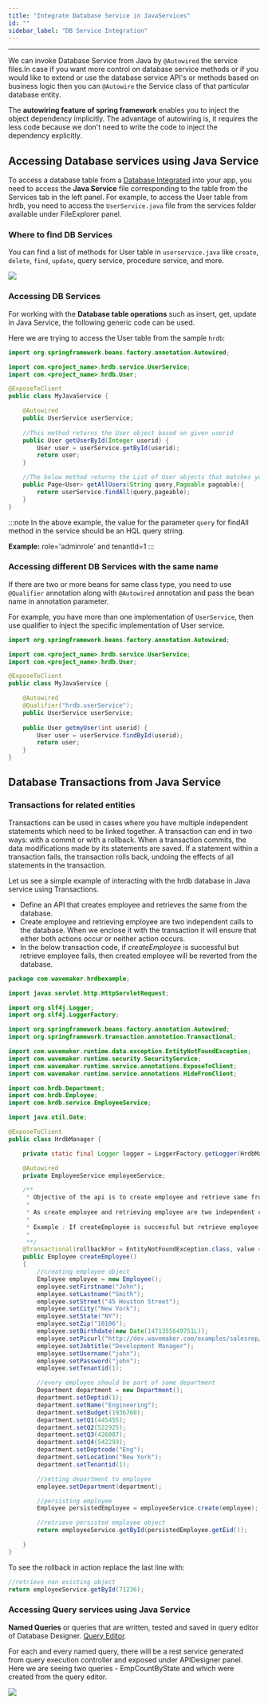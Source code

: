 ```yaml
---
title: "Integrate Database Service in JavaServices"
id: ""
sidebar_label: "DB Service Integration"
---
```

---

We can invoke Database Service from Java by `@Autowired` the service files.In case if you want more control on database service methods or if you would like to extend or use the database service API's or methods based on business logic then you can `@Autowire` the Service class of that particular database entity. 

The **autowiring feature of spring framework** enables you to inject the object dependency implicitly. The advantage of autowiring is, it requires the less code because we don't need to write the code to inject the dependency explicitly. 

## Accessing Database services using Java Service

To access a database table from a [Database Integrated](/learn/app-development/services/database-services/working-with-databases/) into your app, you need to access the **Java Service** file corresponding to the table from the Services tab in the left panel. For example, to access the User table from hrdb, you need to access the `UserService.java` file from the services folder available under FileExplorer panel.


### Where to find DB Services

You can find a list of methods for User table in `userservice.java` like `create`, `delete`, `find`, `update`, query service, procedure service, and more.

[![](/learn/assets/dbservices.png)](/learn/assets/dbservices.png)

### Accessing DB Services

For working with the **Database table operations** such as insert, get, update in Java Service, the following generic code can be used. 

Here we are trying to access the User table from the sample `hrdb`:

```Java
import org.springframework.beans.factory.annotation.Autowired;

import com.<project_name>.hrdb.service.UserService;
import com.<project_name>.hrdb.User;

@ExposeToClient
public class MyJavaService {

    @Autowired
    public UserService userService;
    
    //This method returns the User object based on given userid
    public User getUserById(Integer userid) {
        User user = userService.getById(userid);
        return user;
    }

    //The below method returns the List of User objects that matches your query String
    public Page<User> getAllUsers(String query,Pageable pageable){
        return userService.findAll(query,pageable);
    }
}
```

:::note
In the above example, the value for the parameter `query` for findAll method in the service should be an HQL query string.

**Example:** role='adminrole' and tenantId=1
:::

### Accessing different DB Services with the same name

If there are two or more beans for same class type, you need to use `@Qualifier` annotation along with `@Autowired` annotation and pass the bean name in annotation parameter. 

For example, you have more than one implementation of `UserService`, then use qualifier to inject the specific implementation of User service.

```Java
import org.springframework.beans.factory.annotation.Autowired;

import com.<project_name>.hrdb.service.UserService;
import com.<project_name>.hrdb.User;

@ExposeToClient
public class MyJavaService {

    @Autowired
    @Qualifier("hrdb.userService");
    public UserService userService;
    
    public User getmyUser(int userid) {
        User user = userService.findById(userid);
        return user;
    }
}
```
## Database Transactions from Java Service

### Transactions for related entities

Transactions can be used in cases where you have multiple independent statements which need to be linked together. A transaction can end in two ways: with a commit or with a rollback. When a transaction commits, the data modifications made by its statements are saved. If a statement within a transaction fails, the transaction rolls back, undoing the effects of all statements in the transaction.

Let us see a simple example of interacting with the hrdb database in Java service using Transactions.

- Define an API that creates employee and retrieves the same from the database.
- Create employee and retrieving employee are two independent calls to the database. When we enclose it with the transaction it will ensure that either both actions occur or neither action occurs.
- In the below transaction code, if _createEmployee_ is successful but retrieve employee fails, then created employee will be reverted from the database.

```Java
package com.wavemaker.hrdbexample;

import javax.servlet.http.HttpServletRequest;

import org.slf4j.Logger;
import org.slf4j.LoggerFactory;

import org.springframework.beans.factory.annotation.Autowired;
import org.springframework.transaction.annotation.Transactional;

import com.wavemaker.runtime.data.exception.EntityNotFoundException;
import com.wavemaker.runtime.security.SecurityService;
import com.wavemaker.runtime.service.annotations.ExposeToClient;
import com.wavemaker.runtime.service.annotations.HideFromClient;

import com.hrdb.Department;
import com.hrdb.Employee;
import com.hrdb.service.EmployeeService;

import java.util.Date;

@ExposeToClient
public class HrdbManager {

    private static final Logger logger = LoggerFactory.getLogger(HrdbManager.class);

    @Autowired
    private EmployeeService employeeService;

    /**
     * Objective of the api is to create employee and retrieve same from database.
     * 
     * As create employee and retrieving employee are two independent calls to database.If we enclose it with transaction which will ensure that either both actions occur or neither action occurs.
     * 
     * Example : If createEmployee is successful but retrieve employee fails, then created employee will be reverted from database.
     * 
     **/
    @Transactional(rollbackFor = EntityNotFoundException.class, value = "hrdbTransactionManager")
    public Employee createEmployee()
    {
        //creating employee object
        Employee employee = new Employee();
        employee.setFirstname("John");
        employee.setLastname("Smith");
        employee.setStreet("45 Houston Street");
        employee.setCity("New York");
        employee.setState("NY");
        employee.setZip("10106");
        employee.setBirthdate(new Date(1471355649751L));
        employee.setPicurl("http://dev.wavemaker.com/examples/salesrep/john-kim.png");
        employee.setJobtitle("Development Manager");
        employee.setUsername("john");
        employee.setPassword("john");
        employee.setTenantid(1);

        //every employee should be part of some department
        Department department = new Department();
        department.setDeptid(1);
        department.setName("Engineering");
        department.setBudget(1936760);
        department.setQ1(445455);
        department.setQ2(522925);
        department.setQ3(426087);
        department.setQ4(542293);
        department.setDeptcode("Eng");
        department.setLocation("New York");
        department.setTenantid(1);

        //setting department to employee
        employee.setDepartment(department);

        //persisting employee
        Employee persistedEmployee = employeeService.create(employee);

        //retrieve persisted employee object
        return employeeService.getById(persistedEmployee.getEid());

    }
}
```

To see the rollback in action replace the last line with:

```Java
//retrieve non existing object
return employeeService.getById(71236);
```

### Accessing Query services using Java Service

**Named Queries** or queries that are written, tested and saved in query editor of Database Designer. [Query Editor](/learn/app-development/services/database-services/working-with-queries). 

For each and every named query, there will be a rest service generated from query execution controller and exposed under APIDesigner panel. Here we are seeing two queries - EmpCountByState and  which were created from the query editor. 

[![](/learn/assets/autowired_queries.png)](/learn/assets/autowired_queries.png)